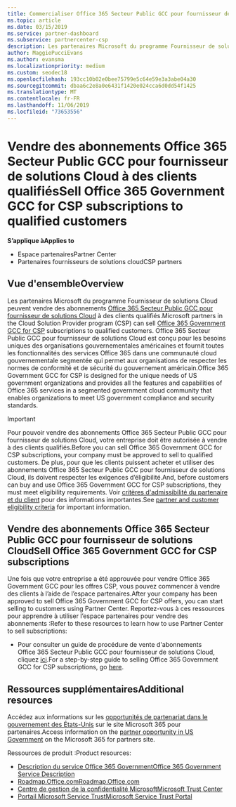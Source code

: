 ```yaml
---
title: Commercialiser Office 365 Secteur Public GCC pour fournisseur de solutions Cloud | Espace partenaires
ms.topic: article
ms.date: 03/15/2019
ms.service: partner-dashboard
ms.subservice: partnercenter-csp
description: Les partenaires Microsoft du programme Fournisseur de solutions Cloud peuvent vendre des abonnements Office 365 Secteur Public GCC pour fournisseur de solutions Cloud à des clients qualifiés. Office 365 Government GCC pour CSP est une suite de services de productivité Cloud conçue pour les sous-traitants États-Unis Government et Government Government.
author: MaggiePucciEvans
ms.author: evansma
ms.localizationpriority: medium
ms.custom: seodec18
ms.openlocfilehash: 193cc10b02e0bee75799e5c64e59e3a3abe04a30
ms.sourcegitcommit: dbaa6c2e8a0e6431f1420e024cca6d0dd54f1425
ms.translationtype: MT
ms.contentlocale: fr-FR
ms.lasthandoff: 11/06/2019
ms.locfileid: "73653556"
---
```

# <a name="sell-office-365-government-gcc-for-csp-subscriptions-to-qualified-customers"></a><span data-ttu-id="e3ede-104">Vendre des abonnements Office 365 Secteur Public GCC pour fournisseur de solutions Cloud à des clients qualifiés</span><span class="sxs-lookup"><span data-stu-id="e3ede-104">Sell Office 365 Government GCC for CSP subscriptions to qualified customers</span></span>

<span data-ttu-id="e3ede-105">**S’applique à**</span><span class="sxs-lookup"><span data-stu-id="e3ede-105">**Applies to**</span></span>

-  <span data-ttu-id="e3ede-106">Espace partenaires</span><span class="sxs-lookup"><span data-stu-id="e3ede-106">Partner Center</span></span>
-  <span data-ttu-id="e3ede-107">Partenaires fournisseurs de solutions cloud</span><span class="sxs-lookup"><span data-stu-id="e3ede-107">CSP partners</span></span>


## <a name="overview"></a><span data-ttu-id="e3ede-108">Vue d'ensemble</span><span class="sxs-lookup"><span data-stu-id="e3ede-108">Overview</span></span>

<span data-ttu-id="e3ede-109">Les partenaires Microsoft du programme Fournisseur de solutions Cloud peuvent vendre des abonnements [Office 365 Secteur Public GCC pour fournisseur de solutions Cloud](https://www.microsoft.com/microsoft-365/partners/governmentforCSP) à des clients qualifiés.</span><span class="sxs-lookup"><span data-stu-id="e3ede-109">Microsoft partners in the Cloud Solution Provider program (CSP) can sell [Office 365 Government GCC for CSP](https://www.microsoft.com/microsoft-365/partners/governmentforCSP) subscriptions to qualified customers.</span></span> <span data-ttu-id="e3ede-110">Office 365 Secteur Public GCC pour fournisseur de solutions Cloud est conçu pour les besoins uniques des organisations gouvernementales américaines et fournit toutes les fonctionnalités des services Office 365 dans une communauté cloud gouvernementale segmentée qui permet aux organisations de respecter les normes de conformité et de sécurité du gouvernement américain.</span><span class="sxs-lookup"><span data-stu-id="e3ede-110">Office 365 Government GCC for CSP is designed for the unique needs of US government organizations and provides all the features and capabilities of Office 365 services in a segmented government cloud community that enables organizations to meet US government compliance and security standards.</span></span> 

>[!IMPORTANT] 
><span data-ttu-id="e3ede-111">Pour pouvoir vendre des abonnements Office 365 Secteur Public GCC pour fournisseur de solutions Cloud, votre entreprise doit être autorisée à vendre à des clients qualifiés.</span><span class="sxs-lookup"><span data-stu-id="e3ede-111">Before you can sell Office 365 Government GCC for CSP subscriptions, your company must be approved to sell to qualified customers.</span></span> <span data-ttu-id="e3ede-112">De plus, pour que les clients puissent acheter et utiliser des abonnements Office 365 Secteur Public GCC pour fournisseur de solutions Cloud, ils doivent respecter les exigences d’éligibilité.</span><span class="sxs-lookup"><span data-stu-id="e3ede-112">And, before customers can buy and use Office 365 Government GCC for CSP subscriptions, they must meet eligibility requirements.</span></span> <span data-ttu-id="e3ede-113">Voir [critères d'admissibilité du partenaire et du client](csp-gcc-validate.md) pour des informations importantes.</span><span class="sxs-lookup"><span data-stu-id="e3ede-113">See [partner and customer eligibility criteria](csp-gcc-validate.md) for important information.</span></span>


## <a name="sell-office-365-government-gcc-for-csp-subscriptions"></a><span data-ttu-id="e3ede-114">Vendre des abonnements Office 365 Secteur Public GCC pour fournisseur de solutions Cloud</span><span class="sxs-lookup"><span data-stu-id="e3ede-114">Sell Office 365 Government GCC for CSP subscriptions</span></span>

<span data-ttu-id="e3ede-115">Une fois que votre entreprise a été approuvée pour vendre Office 365 Government GCC pour les offres CSP, vous pouvez commencer à vendre des clients à l’aide de l’espace partenaires.</span><span class="sxs-lookup"><span data-stu-id="e3ede-115">After your company has been approved to sell Office 365 Government GCC for CSP offers, you can start selling to customers using Partner Center.</span></span> <span data-ttu-id="e3ede-116">Reportez-vous à ces ressources pour apprendre à utiliser l’espace partenaires pour vendre des abonnements :</span><span class="sxs-lookup"><span data-stu-id="e3ede-116">Refer to these resources to learn how to use Partner Center to sell subscriptions:</span></span> 

-   <span data-ttu-id="e3ede-117">Pour consulter un guide de procédure de vente d'abonnements Office 365 Secteur Public GCC pour fournisseur de solutions Cloud, cliquez [ici](https://go.microsoft.com/fwlink/?linkid=2007323).</span><span class="sxs-lookup"><span data-stu-id="e3ede-117">For a step-by-step guide to selling Office 365 Government GCC for CSP subscriptions, go [here](https://go.microsoft.com/fwlink/?linkid=2007323).</span></span>  


## <a name="additional-resources"></a><span data-ttu-id="e3ede-118">Ressources supplémentaires</span><span class="sxs-lookup"><span data-stu-id="e3ede-118">Additional resources</span></span>

<span data-ttu-id="e3ede-119">Accédez aux informations sur les [opportunités de partenariat dans le gouvernement des États-Unis](https://www.microsoft.com/microsoft-365/partners/governmentforCSP) sur le site Microsoft 365 pour partenaires.</span><span class="sxs-lookup"><span data-stu-id="e3ede-119">Access information on the [partner opportunity in US Government](https://www.microsoft.com/microsoft-365/partners/governmentforCSP) on the Microsoft 365 for partners site.</span></span>

<span data-ttu-id="e3ede-120">Ressources de produit :</span><span class="sxs-lookup"><span data-stu-id="e3ede-120">Product resources:</span></span>

- [<span data-ttu-id="e3ede-121">Description du service Office 365 Government</span><span class="sxs-lookup"><span data-stu-id="e3ede-121">Office 365 Government Service Description</span></span>](https://technet.microsoft.com/library/mt774581.aspx)
- [<span data-ttu-id="e3ede-122">Roadmap.Office.com</span><span class="sxs-lookup"><span data-stu-id="e3ede-122">Roadmap.Office.com</span></span>](https://products.office.com/business/office-365-roadmap)
- [<span data-ttu-id="e3ede-123">Centre de gestion de la confidentialité Microsoft</span><span class="sxs-lookup"><span data-stu-id="e3ede-123">Microsoft Trust Center</span></span>](https://www.microsoft.com/TrustCenter/)
- [<span data-ttu-id="e3ede-124">Portail Microsoft Service Trust</span><span class="sxs-lookup"><span data-stu-id="e3ede-124">Microsoft Service Trust Portal</span></span>](https://aka.ms/STP)

